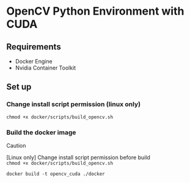# OpenCV Python Environment with CUDA

## Requirements
- Docker Engine
- Nvidia Container Toolkit

## Set up
### Change install script permission (linux only)
`chmod +x docker/scripts/build_opencv.sh`

### Build the docker image
> [!caution]
> [Linux only] Change install script permission before build  
> `chmod +x docker/scripts/build_opencv.sh`

`docker build -t opencv_cuda ./docker`